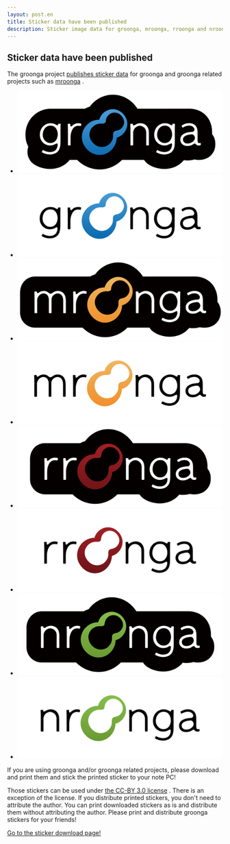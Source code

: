 ```yaml
---
layout: post.en
title: Sticker data have been published
description: Sticker image data for groonga, mroonga, rroonga and nroonga have been published
---
```

## Sticker data have been published

The groonga project [publishes sticker data](/sticker/) for groonga and
groonga related projects such as [mroonga](http://mroonga.org/) .

-   ![groonga sticker - black](/images/stickers/basic/groonga-sticker-black.svg "groonga sticker - black")
-   ![groonga sticker - white](/images/stickers/basic/groonga-sticker-white.svg "groonga sticker - white")
-   ![mroonga sticker - black](/images/stickers/basic/mroonga-sticker-black.svg "mroonga sticker - black")
-   ![mroonga sticker - white](/images/stickers/basic/mroonga-sticker-white.svg "mroonga sticker - white")
-   ![rroonga sticker - black](/images/stickers/basic/rroonga-sticker-black.svg "rroonga sticker - black")
-   ![rroonga sticker - white](/images/stickers/basic/rroonga-sticker-white.svg "rroonga sticker - white")
-   ![nroonga sticker - black](/images/stickers/basic/nroonga-sticker-black.svg "nroonga sticker - black")
-   ![nroonga sticker - white](/images/stickers/basic/nroonga-sticker-white.svg "nroonga sticker - white")

If you are using groonga and/or groonga related projects, please
download and print them and stick the printed sticker to your note PC!

Those stickers can be used under [the CC-BY 3.0
license](http://creativecommons.org/licenses/by/3.0/) . There is an
exception of the license. If you distribute printed stickers, you don't
need to attribute the author. You can print downloaded stickers as is
and distribute them without attributing the author. Please print and
distribute groonga stickers for your friends!

[Go to the sticker download page!](/sticker/)
